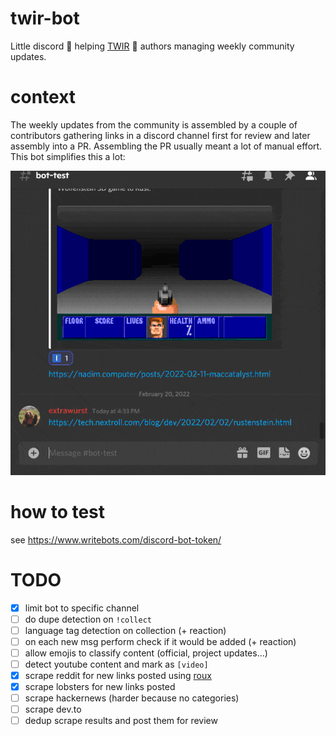 # twir-bot
Little discord 🤖 helping [TWIR](https://github.com/rust-lang/this-week-in-rust) 🦀 authors managing weekly community updates.

# context
The weekly updates from the community is assembled by a couple of contributors gathering links in a discord channel first for review and later assembly into a PR. Assembling the PR usually meant a lot of manual effort. This bot simplifies this a lot:

![demo](demo.gif)

# how to test

see https://www.writebots.com/discord-bot-token/

# TODO
* [x] limit bot to specific channel
* [ ] do dupe detection on `!collect`
* [ ] language tag detection on collection (+ reaction)
* [ ] on each new msg perform check if it would be added (+ reaction)
* [ ] allow emojis to classify content (official, project updates...)
* [ ] detect youtube content and mark as `[video]`
* [x] scrape reddit for new links posted using [roux](https://github.com/halcyonnouveau/roux)
* [x] scrape lobsters for new links posted
* [ ] scrape hackernews (harder because no categories)
* [ ] scrape dev.to
* [ ] dedup scrape results and post them for review
